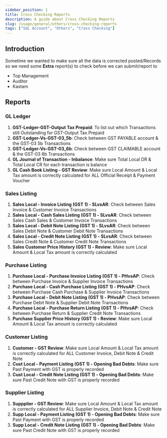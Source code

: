 ```yaml
---
sidebar_position: 1
title: Cross Checking Reports
description: A guide about Cross Checking Reports
slug: /usage/general/others/cross-checking-reports
tags: ["SQL Account", "Others", "Cross Checking"]
---
```


## Introduction

Sometime we wanted to make sure all the data is corrected posted/Records so we need some **Extra** report(s) to check before we can submit/report to

- Top Management
- Auditor
- Kastam

## Reports

### GL Ledger

1. **GST-Ledger-GST-Output Tax Prepaid**: To list out which Transactions still Outstanding for GST-Output Tax Prepaid
2. **GST-Ledger-Vs-GST-03_5b**: Check between GST PAYABLE account & the GST-03 5b Transactions
3. **GST-Ledger-Vs-GST-03_6b**: Check between GST CLAIMABLE account & the GST-03 6b Transactions
4. **GL Journal of Transaction - Inbalance**: Make sure Total Local DR & Total Local CR for each transaction is balance
5. **GL Cash Book Listing - GST Review**: Make sure Local Amount & Local Tax amount is correctly calculated for ALL Official Receipt & Payment Voucher

### Sales Listing

1. **Sales Local - Invoice Listing (GST 1) - SLvsAR**: Check between Sales Invoice & Customer Invoice Transactions
2. **Sales Local - Cash Sales Listing (GST 1) - SLvsAR**: Check between Sales Cash Sales & Customer Invoice Transactions
3. **Sales Local - Debit Note Listing (GST 1) - SLvsAR**: Check between Sales Debit Note & Customer Debit Note Transactions
4. **Sales Local - Credit Note Listing (GST 1) - SLvsAR**: Check between Sales Credit Note & Customer Credit Note Transactions
5. **Sales Customer Price History (GST 1) - Review**: Make sure Local Amount & Local Tax amount is correctly calculated

### Purchase Listing

1. **Purchase Local - Purchase Invoice Listing (GST 1) - PHvsAP**: Check between Purchase Invoice & Supplier Invoice Transactions
2. **Purchase Local - Cash Purchase Listing (GST 1) - PHvsAP**: Check between Purchase Cash Purchase & Supplier Invoice Transactions
3. **Purchase Local - Debit Note Listing (GST 1) - PHvsAP**: Check between Purchase Debit Note & Supplier Debit Note Transactions
4. **Purchase Local - Purchase Return Listing (GST 1) - PHvsAP**: Check between Purchase Return & Supplier Credit Note Transactions
5. **Purchase Supplier Price History (GST 1) - Review**: Make sure Local Amount & Local Tax amount is correctly calculated

### Customer Listing

1. **Customer - GST Review**: Make sure Local Amount & Local Tax amount is correctly calculated for ALL Customer Invoice, Debit Note & Credit Note
2. **Cust Local - Payment Listing (GST 1) - Opening Bad Debts**: Make sure Past Payment with GST is properly recorded
3. **Cust Local - Credit Note Listing (GST 1) - Opening Bad Debts**: Make sure Past Credit Note with GST is properly recorded

### Supplier Listing

1. **Suppplier - GST Review**: Make sure Local Amount & Local Tax amount is correctly calculated for ALL Supplier Invoice, Debit Note & Credit Note
2. **Supp Local - Payment Listing (GST 1) - Opening Bad Debts**: Make sure Past Payment with GST is properly recorded
3. **Supp Local - Credit Note Listing (GST 1) - Opening Bad Debts**: Make sure Past Credit Note with GST is properly recorded